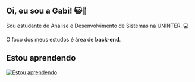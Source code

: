 ## Oi, eu sou a Gabi! 😺👋

Sou estudante de Análise e Desenvolvimento de Sistemas na UNINTER. 💻

O foco dos meus estudos é área de **back-end**.
## Estou aprendendo

[![Estou aprendendo](https://skillicons.dev/icons?i=python,java,mysql,git,linux)](https://skillicons.dev)
